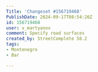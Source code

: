```yaml
---
Title: 'Changeset #156719468'
PublishDate: 2024-09-17T08:54:26Z
id: 156719468
user: v_martyanov
comment: Specify road surfaces
created_by: StreetComplete 58.2
tags:
- Montenegro
- Bar

---
```

